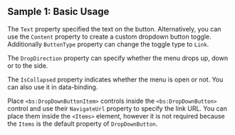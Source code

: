 ## Sample 1: Basic Usage

The `Text` property specified the text on the button. Alternatively, you can use the `Content` property to create a custom dropdown button toggle. Additionally `ButtonType` property can change the toggle type to `Link`.

The `DropDirection` property can specify whether the menu drops up, down or to the side.

The `IsCollapsed` property indicates whether the menu is open or not. You can also use it in data-binding.

Place `<bs:DropDownButtonItem>` controls inside the `<bs:DropDownButton>` control and use their `NavigateUrl` property to specify the link URL. 
You can place them inside the `<Items>` element, however it is not required because the `Items` is the default property of `DropDownButton`.